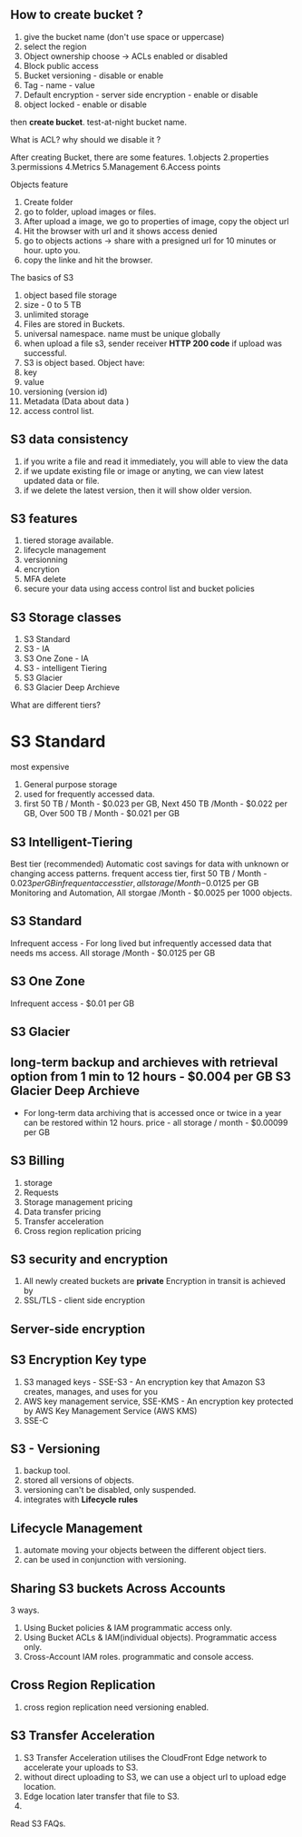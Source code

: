 ## How to create bucket ?

1. give the bucket name (don't use space or uppercase)
2. select the region
3. Object ownership choose -> ACLs enabled or disabled
4. Block public access
5. Bucket versioning - disable or enable 
6. Tag - name - value 
7. Default encryption - server side encryption - enable or disable 
8. object locked - enable or disable 

then **create bucket**.
test-at-night bucket name.


What is ACL? why should we disable it ? 

After creating Bucket, there are some features. 
1.objects
2.properties
3.permissions
4.Metrics
5.Management
6.Access points 

Objects feature

1. Create folder 
2. go to folder, upload images or files.
3. After upload a image, we go to properties of image, copy the object url 
4. Hit the browser with url and it shows access denied
5. go to objects actions -> share with a presigned url for 10 minutes or hour. upto you.
6. copy the linke and hit the browser. 


The basics of S3
1. object based file storage 
2. size - 0 to 5 TB
3. unlimited storage
4. Files are stored in Buckets.
5. universal namespace. name must be unique globally
6. when upload a file s3, sender receiver **HTTP 200 code** if upload was successful.
7. S3 is object based. 
Object have:
1. key
2. value
3. versioning (version id)
4. Metadata (Data about data )
5. access control list.

S3 data consistency
-----------------------
1. if you write a file and read it immediately, you will able to view the data
2. if we update existing file or image or anyting, we can view latest updated data or file. 
3. if we delete the latest version, then it will show older version.


S3 features
------------
1. tiered storage available.
2. lifecycle management 
3. versionning
4. encrytion
5. MFA delete
6. secure your data using access control list and bucket policies 

S3 Storage classes
-----------------
1. S3 Standard
2. S3 - IA
3. S3 One Zone - IA
4. S3 - intelligent Tiering
5. S3 Glacier
6. S3 Glacier Deep Archieve

What are different tiers?

S3 Standard 
==============
most expensive
1. General purpose storage
2. used for frequently accessed data.
3. first 50 TB / Month - $0.023 per GB, Next 450 TB /Month - $0.022 per GB, Over 500 TB / Month - $0.021 per GB

S3 Intelligent-Tiering 
--------------------------
Best tier (recommended)
Automatic cost savings for data with unknown or changing access patterns.
frequent access tier, first 50 TB / Month - $0.023 per GB
infrequent access tier, all storage /Month -$0.0125 per GB
Monitoring and Automation, All storgae /Month - $0.0025 per 1000 objects.

S3 Standard 
--------------
Infrequent access - For long lived but infrequently accessed data that needs ms access.
All storage /Month - $0.0125 per GB

S3 One Zone
-------------------
Infrequent access - $0.01 per GB

S3 Glacier
-------------
long-term backup and archieves with retrieval option from 1 min to 12 hours - $0.004 per GB
S3 Glacier Deep Archieve 
------------------------
- For long-term data archiving that is accessed once or twice in a year can be restored within 12 hours.
price - all storage / month - $0.00099 per GB

S3 Billing 
---------------
1. storage
2. Requests
3. Storage management pricing 
4. Data transfer pricing 
5. Transfer acceleration
6. Cross region replication pricing 

S3 security and encryption
--------------------------------
1. All newly created buckets are **private**
Encryption in transit is achieved by
1. SSL/TLS - client side encryption

Server-side encryption
------------------------
S3 Encryption Key type
--------------------------------
1. S3 managed keys - SSE-S3 - An encryption key that Amazon S3 creates, manages, and uses for you
2. AWS key management service, SSE-KMS - An encryption key protected by AWS Key Management Service (AWS KMS)
3. SSE-C

S3 - Versioning 
------------------------
1. backup tool.
2. stored all versions of objects.
3. versioning can't be disabled, only suspended.
4. integrates with **Lifecycle rules**

Lifecycle Management
---------------------------

1. automate moving your objects between the different object tiers.
2. can be used in conjunction with versioning.

Sharing S3 buckets Across Accounts
--------------------------------------
3 ways.
1. Using Bucket policies & IAM programmatic access only.
2. Using Bucket ACLs & IAM(individual objects). Programmatic access only.
3. Cross-Account IAM roles. programmatic and console access.
 
 Cross Region Replication
 -----------------------------
 1. cross region replication need versioning enabled.

S3 Transfer Acceleration
----------------------------
1. S3 Transfer Acceleration utilises the CloudFront Edge network to accelerate your uploads to S3.
2. without direct uploading to S3, we can use a object url to upload edge location.
3. Edge location later transfer that file to S3. 
4. 
 


Read S3 FAQs.
